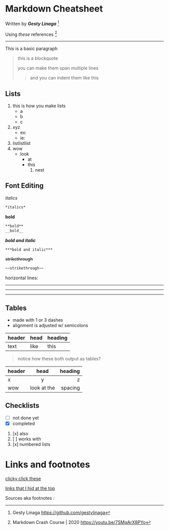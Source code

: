 # Markdown Cheatsheet

Written by ***Gesty Linaga*** [^namenote]

Using *these* references [^referencenote]

[1]: <https://wiki.archlinux.org/>

[2]: <https://docs.python.org/3/tutorial/index.html>

---

This is a basic paragraph

> this is a blockquote
>
> you can make them span multiple lines
>> and you can indent them
>> like this

## Lists

1. this is how you make lists
    - a
    - b
    - c
2. xyz
    - ex:
    - ie:
3. listlistlist
4. wow
    - look
        * at
        * this
            1. nest

## Font Editing

*italics*

```markdown
*italics*
```

**bold**

```markdown
**bold**
__bold__
```

***bold and italic***

```markdown
***bold and italic***
```

~~strikethrough~~

```markdown
~~strikethrough~~
```

horizontal lines:

---
---
---

## Tables
* made with 1 or 3 dashes
* alignment is adjusted w/ semicolons

| header | head | heading |
| - | - | - |
| text | like | this |

> notice how these both output as tables?

| header | head | heading |
| :--- | :---: | ---: |
| x | y | z |
|wow | look at the | spacing |


## Checklists

- [ ] not done yet
- [x] completed

1. [x] also
2. [ ] works with
3. [x] numbered lists


# Links and footnotes

[clicky click these][1]

[links that I hid at the top][2]

Sources aka footnotes :

[^namenote]: Gesty Linaga
    <https://github.com/gestylinaga>

[^referencenote]: Markdown Crash Course | 2020 
    <https://youtu.be/7SMqArX8PYo>
